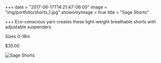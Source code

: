 +++
date = "2017-06-17T14:21:47-06:00"
image = "img/portfolio/shorts_1.jpg"
showonlyimage = true
title = "Sage Shorts"

+++
Eco-conscious yarn creates these light-weight breathable shorts with adjustable suspenders

Sizes 0-18m

$35.00

![Sage Shorts](/img/portfolio/shorts_1.jpg)
